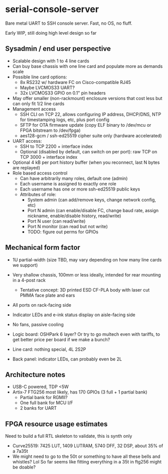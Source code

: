 # serial-console-server
Bare metal UART to SSH console server. Fast, no OS, no fluff.

Early WIP, still doing high level design so far

## Sysadmin / end user perspective

* Scalable design with 1 to 4 line cards
* Can buy base chassis with one line card and populate more as demands scale
* Possible line card options:
  * 8x RS232 w/ hardware FC on Cisco-compatible RJ45
  * Maybe LVCMOS33 UART?
  * 32x LVCMOS33 GPIO on 0.1" pin headers
* May offer smaller (non-rackmount) enclosure versions that cost less but can only fit 1/2 line cards
* Management access
  * SSH CLI on TCP 22, allows configuring IP address, DHCP/DNS, NTP for timestamping logs, etc, plus port config
  * SFTP for OTA firmware update (copy ELF binary to /dev/mcu or FPGA bitstream to /dev/fpga)
  * aes128-gcm / ssh-ed25519 cipher suite only (hardware accelerated)
* UART access:
  * SSH to TCP 2200 + interface index
  * Optional (disabled by default, can switch on per port): raw TCP on TCP 3000 + interface index
* Optional 4 kB per port history buffer (when you reconnect, last N bytes are replayed)
* Role based access control
  * Can have arbitrarily many roles, default one (admin)
  * Each username is assigned to exactly one role
  * Each username has one or more ssh-ed25519 public keys
  * Attributes of role:
    * System admin (can add/remove keys, change network config, etc)
    * Port N admin (can enable/disable FC, change baud rate, assign nickname, enable/disable history, read/write)
    * Port N user (can read/write)
    * Port N monitor (can read but not write)
    * TODO: figure out perms for GPIOs

## Mechanical form factor

* 1U partial-width (size TBD, may vary depending on how many line cards we support)
* Very shallow chassis, 100mm or less ideally, intended for rear mounting in a 4-post rack
  * Tentative concept: 3D printed ESD CF-PLA body with laser cut PMMA face plate and ears
* All ports on rack-facing side
* Indicator LEDs and e-ink status display on aisle-facing side
* No fans, passive cooling

* Logic board: OSHPark 6 layer? Or try to go multech even with tariffs, to get better price per board if we make a bunch?
* Line card: nothing special, 4L 2S2P
* Back panel: indicator LEDs, can probably even be 2L

## Architecture notes

* USB-C powered, TDP <5W
* Artix-7 FTG256 most likely, has 170 GPIOs (3 full + 1 partial bank)
  * Partial bank for RGMII?
  * One full bank for MCU I/F
  * 2 banks for UART

## FPGA resource usage estimates

Need to build a full RTL skeleton to validate, this is synth only
* Curve25519: 7425 LUT, 1409 LUTRAM, 5740 DFF, 32 DSP, about 35% of a 7a35t
* We might need to go to the 50t or something to have all these bells and whistles? Lol
So far seems like fitting everything in a 35t in ftg256 might be doable?

